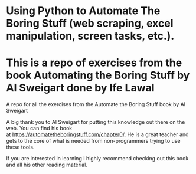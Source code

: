 # Using Python to Automate The Boring Stuff (web scraping, excel manipulation, screen tasks, etc.). 
# This is a repo of exercises from the book Automating the Boring Stuff by Al Sweigart done by Ife Lawal

A repo for all the exercises from the Automate the Boring Stuff book by Al Sweigart

A big thank you to Al Sweigart for putting this knowledge out there on the web. You can find his book at https://automatetheboringstuff.com/chapter0/. He is a great teacher and gets to the core of what is needed from non-programmers trying to use these tools.

If you are interested in learning I highly recommend checking out this book and all his other reading material.



